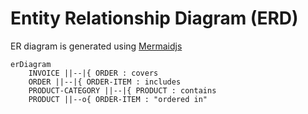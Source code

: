 # Entity Relationship  Diagram (ERD)
ER diagram is generated using [Mermaidjs](https://mermaid.js.org/)

```mermaid
erDiagram
    INVOICE ||--|{ ORDER : covers
    ORDER ||--|{ ORDER-ITEM : includes
    PRODUCT-CATEGORY ||--|{ PRODUCT : contains
    PRODUCT ||--o{ ORDER-ITEM : "ordered in"
```
